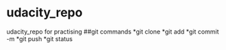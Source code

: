 # udacity_repo
udacity_repo for practising
##git commands
*git clone
*git add
*git commit -m
*git push
*git status
